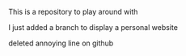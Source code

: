 This is a repository to play around with

I just added a branch to display a personal website


deleted annoying line on github
